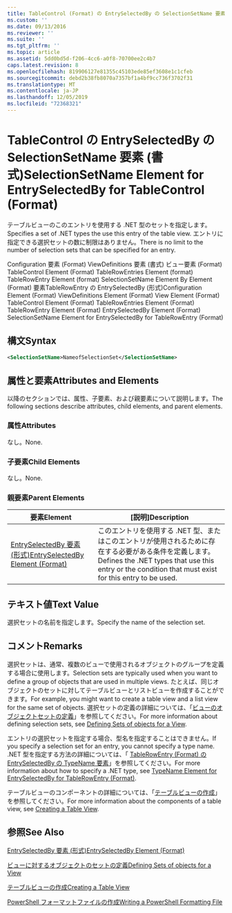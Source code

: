 ```yaml
---
title: TableControl (Format) の EntrySelectedBy の SelectionSetName 要素 |Microsoft Docs
ms.custom: ''
ms.date: 09/13/2016
ms.reviewer: ''
ms.suite: ''
ms.tgt_pltfrm: ''
ms.topic: article
ms.assetid: 5dd0bd5d-f206-4cc6-a0f8-70700ee2c4b7
caps.latest.revision: 8
ms.openlocfilehash: 819906127e81355c45103ede85ef3608e1c1cfeb
ms.sourcegitcommit: debd2b38fb8070a7357bf1a4bf9cc736f3702f31
ms.translationtype: MT
ms.contentlocale: ja-JP
ms.lasthandoff: 12/05/2019
ms.locfileid: "72368321"
---
```

# <a name="selectionsetname-element-for-entryselectedby-for-tablecontrol-format"></a><span data-ttu-id="5ffcb-102">TableControl の EntrySelectedBy の SelectionSetName 要素 (書式)</span><span class="sxs-lookup"><span data-stu-id="5ffcb-102">SelectionSetName Element for EntrySelectedBy for TableControl (Format)</span></span>

<span data-ttu-id="5ffcb-103">テーブルビューのこのエントリを使用する .NET 型のセットを指定します。</span><span class="sxs-lookup"><span data-stu-id="5ffcb-103">Specifies a set of .NET types the use this entry of the table view.</span></span> <span data-ttu-id="5ffcb-104">エントリに指定できる選択セットの数に制限はありません。</span><span class="sxs-lookup"><span data-stu-id="5ffcb-104">There is no limit to the number of selection sets that can be specified for an entry.</span></span>

<span data-ttu-id="5ffcb-105">Configuration 要素 (Format) ViewDefinitions 要素 (書式) ビュー要素 (Format) TableControl Element (Format) TableRowEntries Element (format) TableRowEntry Element (format) SelectionSetName Element By Element (Format) 要素TableRowEntry の EntrySelectedBy (形式)</span><span class="sxs-lookup"><span data-stu-id="5ffcb-105">Configuration Element (Format) ViewDefinitions Element (Format) View Element (Format) TableControl Element (Format) TableRowEntries Element (Format) TableRowEntry Element (Format) EntrySelectedBy Element (Format) SelectionSetName Element for EntrySelectedBy for TableRowEntry (Format)</span></span>

## <a name="syntax"></a><span data-ttu-id="5ffcb-106">構文</span><span class="sxs-lookup"><span data-stu-id="5ffcb-106">Syntax</span></span>

```xml
<SelectionSetName>NameofSelectionSet</SelectionSetName>
```

## <a name="attributes-and-elements"></a><span data-ttu-id="5ffcb-107">属性と要素</span><span class="sxs-lookup"><span data-stu-id="5ffcb-107">Attributes and Elements</span></span>

<span data-ttu-id="5ffcb-108">以降のセクションでは、属性、子要素、および親要素について説明します。</span><span class="sxs-lookup"><span data-stu-id="5ffcb-108">The following sections describe attributes, child elements, and parent elements.</span></span>

### <a name="attributes"></a><span data-ttu-id="5ffcb-109">属性</span><span class="sxs-lookup"><span data-stu-id="5ffcb-109">Attributes</span></span>

<span data-ttu-id="5ffcb-110">なし。</span><span class="sxs-lookup"><span data-stu-id="5ffcb-110">None.</span></span>

### <a name="child-elements"></a><span data-ttu-id="5ffcb-111">子要素</span><span class="sxs-lookup"><span data-stu-id="5ffcb-111">Child Elements</span></span>

<span data-ttu-id="5ffcb-112">なし。</span><span class="sxs-lookup"><span data-stu-id="5ffcb-112">None.</span></span>

### <a name="parent-elements"></a><span data-ttu-id="5ffcb-113">親要素</span><span class="sxs-lookup"><span data-stu-id="5ffcb-113">Parent Elements</span></span>

|<span data-ttu-id="5ffcb-114">要素</span><span class="sxs-lookup"><span data-stu-id="5ffcb-114">Element</span></span>|<span data-ttu-id="5ffcb-115">[説明]</span><span class="sxs-lookup"><span data-stu-id="5ffcb-115">Description</span></span>|
|-------------|-----------------|
|[<span data-ttu-id="5ffcb-116">EntrySelectedBy 要素 (形式)</span><span class="sxs-lookup"><span data-stu-id="5ffcb-116">EntrySelectedBy Element (Format)</span></span>](./entryselectedby-element-for-tablerowentry-for-tablecontrol-format.md)|<span data-ttu-id="5ffcb-117">このエントリを使用する .NET 型、またはこのエントリが使用されるために存在する必要がある条件を定義します。</span><span class="sxs-lookup"><span data-stu-id="5ffcb-117">Defines the .NET types that use this entry or the condition that must exist for this entry to be used.</span></span>|

## <a name="text-value"></a><span data-ttu-id="5ffcb-118">テキスト値</span><span class="sxs-lookup"><span data-stu-id="5ffcb-118">Text Value</span></span>

<span data-ttu-id="5ffcb-119">選択セットの名前を指定します。</span><span class="sxs-lookup"><span data-stu-id="5ffcb-119">Specify the name of the selection set.</span></span>

## <a name="remarks"></a><span data-ttu-id="5ffcb-120">コメント</span><span class="sxs-lookup"><span data-stu-id="5ffcb-120">Remarks</span></span>

<span data-ttu-id="5ffcb-121">選択セットは、通常、複数のビューで使用されるオブジェクトのグループを定義する場合に使用します。</span><span class="sxs-lookup"><span data-stu-id="5ffcb-121">Selection sets are typically used when you want to define a group of objects that are used in multiple views.</span></span> <span data-ttu-id="5ffcb-122">たとえば、同じオブジェクトのセットに対してテーブルビューとリストビューを作成することができます。</span><span class="sxs-lookup"><span data-stu-id="5ffcb-122">For example, you might want to create a table view and a list view for the same set of objects.</span></span> <span data-ttu-id="5ffcb-123">選択セットの定義の詳細については、「[ビューのオブジェクトセットの定義](./defining-selection-sets.md)」を参照してください。</span><span class="sxs-lookup"><span data-stu-id="5ffcb-123">For more information about defining selection sets, see [Defining Sets of objects for a View](./defining-selection-sets.md).</span></span>

<span data-ttu-id="5ffcb-124">エントリの選択セットを指定する場合、型名を指定することはできません。</span><span class="sxs-lookup"><span data-stu-id="5ffcb-124">If you specify a selection set for an entry, you cannot specify a type name.</span></span> <span data-ttu-id="5ffcb-125">.NET 型を指定する方法の詳細については、「 [TableRowEntry (Format) の EntrySelectedBy の TypeName 要素](./typename-element-for-entryselectedby-for-tablecontrol-format.md)」を参照してください。</span><span class="sxs-lookup"><span data-stu-id="5ffcb-125">For more information about how to specify a .NET type, see [TypeName Element for EntrySelectedBy for TableRowEntry (Format)](./typename-element-for-entryselectedby-for-tablecontrol-format.md).</span></span>

<span data-ttu-id="5ffcb-126">テーブルビューのコンポーネントの詳細については、「[テーブルビューの作成](./creating-a-table-view.md)」を参照してください。</span><span class="sxs-lookup"><span data-stu-id="5ffcb-126">For more information about the components of a table view, see [Creating a Table View](./creating-a-table-view.md).</span></span>

## <a name="see-also"></a><span data-ttu-id="5ffcb-127">参照</span><span class="sxs-lookup"><span data-stu-id="5ffcb-127">See Also</span></span>

[<span data-ttu-id="5ffcb-128">EntrySelectedBy 要素 (形式)</span><span class="sxs-lookup"><span data-stu-id="5ffcb-128">EntrySelectedBy Element (Format)</span></span>](./entryselectedby-element-for-tablerowentry-for-tablecontrol-format.md)

[<span data-ttu-id="5ffcb-129">ビューに対するオブジェクトのセットの定義</span><span class="sxs-lookup"><span data-stu-id="5ffcb-129">Defining Sets of objects for a View</span></span>](./defining-selection-sets.md)

[<span data-ttu-id="5ffcb-130">テーブルビューの作成</span><span class="sxs-lookup"><span data-stu-id="5ffcb-130">Creating a Table View</span></span>](./creating-a-table-view.md)

[<span data-ttu-id="5ffcb-131">PowerShell フォーマットファイルの作成</span><span class="sxs-lookup"><span data-stu-id="5ffcb-131">Writing a PowerShell Formatting File</span></span>](./writing-a-powershell-formatting-file.md)
